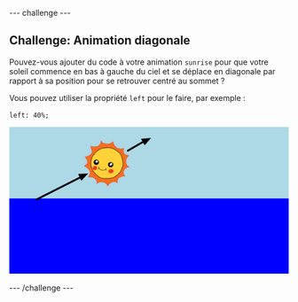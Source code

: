--- challenge ---
## Challenge: Animation diagonale
Pouvez-vous ajouter du code à votre animation `sunrise` pour que votre soleil commence en bas à gauche du ciel et se déplace en diagonale par rapport à sa position pour se retrouver centré au sommet ?

Vous pouvez utiliser la propriété `left` pour le faire, par exemple :

```
left: 40%;
```

![screenshot](images/sunrise-left.png)




--- /challenge ---